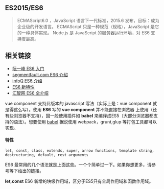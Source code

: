 ##      ES2015/ES6
> ECMAScript6.0 ，JavaScript 语言下一代标准，2015.6 发布，目标：成为企业级的开发语言。
> ECMAScript 只是一种规范（规格），JavaScript 是它的一种具体实现。
> Node.js 是 JavaScript 的服务器运行环境，对 ES6 支持度最高。


##      相关链接
* [阮一峰 ES6 入门](http://es6.ruanyifeng.com/?search=export&x=0&y=0)
* [segmentfault.com ES6 介绍](https://segmentfault.com/a/1190000002904199)
* [infoQ ES6 介绍](http://www.infoq.com/cn/articles/es6-in-depth-an-introduction)
* [ES6 新特性](http://www.cnblogs.com/Wayou/p/es6_new_features.html)
* [汇智网 ES6 全介绍](http://www.hubwiz.com/course/5594e91ac086935f4a6fb8ef/)

vue component 支持此版本的 javascript 写法（实际上是：vue component 就是得这么写）。使用 **ES6** 写的 **vue component** 并不能直接在浏览器
上使用（还有些浏览器不支持），固一般使用插件如 **babel** 来编译成ES5（大部分浏览器都支持的语法）。想要使用 [babel](https://babeljs.io/docs/learn-es2015/)
据说使用 webpack，grunt,glup 等打包工具都可以实现。

#### 特性
```
let, const, class, extends, super, arrow functions, template string, destructuring, default, rest arguments
```
ES6 最常用的几个语法就是上面这些。一个个简单过一下。如果你想更多，请参考等下给出的链接。

**let,const**
ES6 新增的块级作用域，区分于ES5只有全局作用域和函数作用域。


